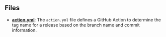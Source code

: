 
## Files
- **[action.yml](get-tag-name/action.yml.driver.md)**: The `action.yml` file defines a GitHub Action to determine the tag name for a release based on the branch name and commit information.
